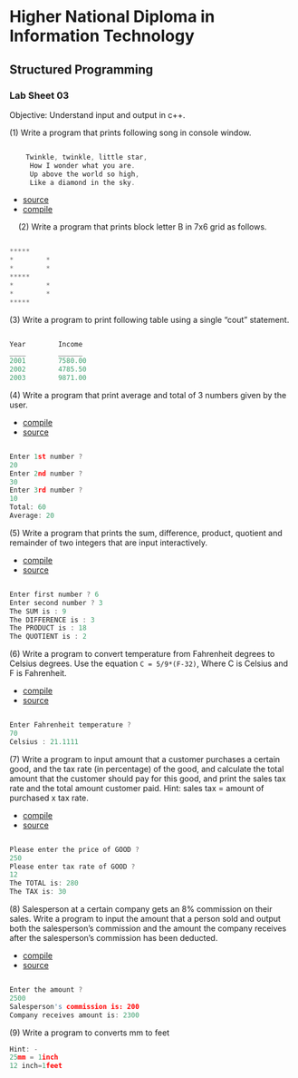# Higher National Diploma in Information Technology

## Structured Programming

### Lab Sheet 03


Objective: Understand input and output in c++.

(1) Write a program that prints following song in console window.

```c++

    Twinkle, twinkle, little star,
     How I wonder what you are.
     Up above the world so high,
     Like a diamond in the sky.

```

* [source](https://github.com/samithaHewawasam/cpp/blob/master/twinkle.cpp)
* [compile](http://cpp.sh/6f7b)

   
(2) Write a program that prints block letter B in 7x6 grid as follows.

```c++

*****
*        *
*        *
*****
*        *
*        *
*****

```

(3) Write a program to print following table using a single “cout” statement.

```c++

Year		Income
____		______
2001		7580.00
2002		4785.50
2003		9871.00

```

(4) Write a program that print average and total of 3 numbers given by the user.

* [compile](http://cpp.sh/7z3j)
* [source](https://github.com/samithaHewawasam/cpp/blob/master/printTotalAndAvg.cpp)

```c++

Enter 1st number ?
20
Enter 2nd number ?
30
Enter 3rd number ?
10
Total: 60
Average: 20

```

(5) Write a program that prints the sum, difference, product, quotient and remainder of two integers that are input interactively.

* [compile](http://cpp.sh/7jph)
* [source](https://github.com/samithaHewawasam/cpp/blob/master/sdpqr.cpp)

```c++

Enter first number ? 6
Enter second number ? 3
The SUM is : 9
The DIFFERENCE is : 3
The PRODUCT is : 18
The QUOTIENT is : 2

```


(6) Write a program to convert temperature from Fahrenheit degrees to Celsius degrees.
Use the equation `C = 5/9*(F-32)`, Where C is Celsius and F is Fahrenheit.


* [compile](http://cpp.sh/36bq)
* [source](https://github.com/samithaHewawasam/cpp/blob/master/fahrenheitToCelsius.cpp)

```c++

Enter Fahrenheit temperature ?
70
Celsius : 21.1111

```

(7) Write a program to input amount that a customer purchases a certain good, and the tax rate (in percentage) of the good, and calculate the total amount that the customer should pay for this good, and print the sales tax rate and the total amount customer paid.
Hint: sales tax = amount of purchased x tax rate.

* [compile](http://cpp.sh/8nmcx)
* [source](https://github.com/samithaHewawasam/cpp/blob/master/taxRate.cpp)

```c++

Please enter the price of GOOD ?
250
Please enter tax rate of GOOD ?
12
The TOTAL is: 280
The TAX is: 30

```

(8) Salesperson at a certain company gets an 8% commission on their sales. Write a program to input the amount that a person sold and output both the salesperson’s commission and the amount the company receives after the salesperson’s commission has been deducted.

* [compile](http://cpp.sh/9x2t)
* [source](https://github.com/samithaHewawasam/cpp/blob/master/commission.cpp)

```c++

Enter the amount ?
2500
Salesperson's commission is: 200
Company receives amount is: 2300

```

(9) Write a program to converts mm to feet

```c++
Hint: -
25mm = 1inch
12 inch=1feet
```
